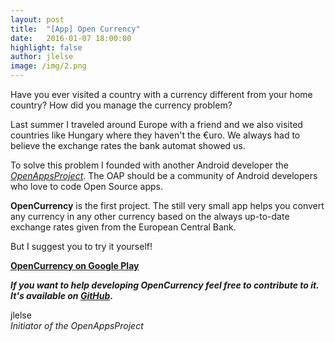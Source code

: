 ```yaml
---
layout: post
title:  "[App] Open Currency"
date:   2016-01-07 18:00:00
highlight: false
author: jlelse
image: /img/2.png
---
```

Have you ever visited a country with a currency different from your home country? How did you manage the currency problem?

Last summer I traveled around Europe with a friend and we also visited countries like Hungary where they haven't the €uro. We always had to believe the exchange rates the bank automat showed us.

To solve this problem I founded with another Android developer the [*OpenAppsProject*](https://github.com/OpenAppsProject/). The OAP should be a community of Android developers who love to code Open Source apps.

**OpenCurrency** is the first project. The still very small app helps you convert any currency in any other currency based on the always up-to-date exchange rates given from the European Central Bank.

But I suggest you to try it yourself!

[**OpenCurrency on Google Play**](https://play.google.com/store/apps/details?id=open.currency)

***If you want to help developing OpenCurrency feel free to contribute to it. It's available on [GitHub](https://github.com/OpenAppsProject/OpenCurrency/).***

jlelse  
*Initiator of the OpenAppsProject*
